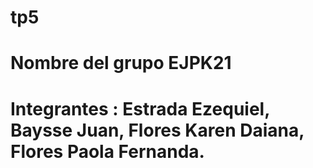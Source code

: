 # tp5
# Nombre del grupo EJPK21
# Integrantes : Estrada Ezequiel, Baysse Juan, Flores Karen Daiana, Flores Paola Fernanda.
